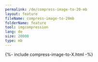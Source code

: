 ```yaml
---
permalink: /de/compress-image-to-20-mb
layout: feature
fileName: compress-image-to-20mb
folderName: feature
tool: imgcompression
lang: de
size: 20000
type: mb
---
```


{%- include compress-image-to-X.html -%}
